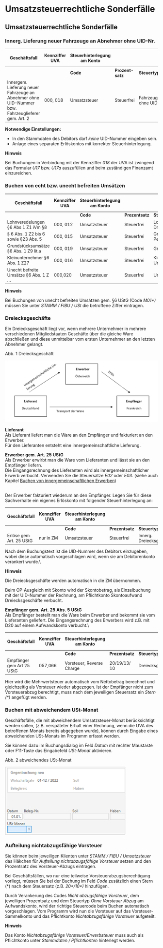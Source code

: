 # Umsatzsteuerrechtliche Sonderfälle

## Umsatzsteuerrechtliche Sonderfälle

### Innerg. Lieferung neuer Fahrzeuge an Abnehmer ohne UID-Nr.


| **Geschäftsfall**                                                                                 | **Kennziffer** **UVA** | **Steuerhinterlegung** **am** **Konto** |                  |                   | **Eingabe** **im Buchungsdialog** **(Feld Code)** | **Anzeige** **Journal/Konto** |
| ------------------------------------------------------------------------------------------------- | ---------------------- | --------------------------------------- | ---------------- | ----------------- | ------------------------------------------------- | ----------------------------- |
|                                                                                                   |                        | **Code**                                | **Prozent-satz** | **Steuertyp**     |                                                   |                               |
| Innergem. Lieferung neuer Fahrzeuge an Abnehmer ohne UID-Nummer bzw. Fahrzeuglieferer gem. Art. 2 | &#48;00, 018           | Umsatzsteuer                            | Steuerfrei       | Fahrzeug ohne UID | \*2                                               | M\*2                          |



**Notwendige Einstellungen:**

* In den Stammdaten des Debitors darf *keine* UID-Nummer eingeben sein.
* Anlage eines separaten Erlöskontos mit korrekter Steuerhinterlegung.


**Hinweis**

Bei Buchungen in Verbindung mit der Kennziffer *018* der UVA ist zwingend das Formular *U17* bzw. *U17a* auszufüllen und beim zuständigen Finanzamt einzureichen.

### Buchen von echt bzw. unecht befreiten Umsätzen


| **Geschäftsfall**                     | **Kennziffer** **UVA** | **Steuerhinterlegung** **am** **Konto** |                 |                                          | **Eingabe** **im Buchungsdialog** **(Feld Code)** | **Anzeige** **Journal/Konto** |
| ------------------------------------- | ---------------------- | --------------------------------------- | --------------- | ---------------------------------------- | ------------------------------------------------- | ----------------------------- |
|                                       |                        | **Code**                                | **Prozentsatz** | **Steuertyp**                            |                                                   |                               |
| Lohnveredelungen §6 Abs 1 Z1 iVm §8   | &#48;00, 012           | Umsatzsteuer                            | Steuerfrei      | Lohnveredelung Drittland                 | L01                                               | L01                           |
| § 6 Abs. 1 Z2 bis 6 sowie §23 Abs. 5  | &#48;00, 015           | Umsatzsteuer                            | Steuerfrei      | Grenzüberschreitende Personenbeförderung | P01                                               | P01                           |
| Grundstücksumsätze §6 Abs. 1 Z9 lit.a | &#48;00, 019           | Umsatzsteuer                            | Steuerfrei      | Grundstück Umsatz                        | G01\*                                             | G01\*                         |
| Kleinunternehmer §6 Abs. 1 Z27        | &#48;00, 016           | Umsatzsteuer                            | Steuerfrei      | Kleinunternehmer Umsatz                  | K01\*                                             | K01\*                         |
| Unecht befreite Umsätze §6 Abs. 1 Z … | &#48;00,020            | Umsatzsteuer                            | Steuerfrei      | Unecht befreit                           | &#48;1\*                                          | M01\*                         |



**Hinweis**

Bei Buchungen von unecht befreiten Umsätzen gem. §6 UStG (Code *M01\*)* müssen Sie unter *STAMM / FIBU / USt* die betroffene Ziffer eintragen.

### Dreiecksgeschäfte

Ein Dreiecksgeschäft liegt vor, wenn mehrere Unternehmer in mehrere verschiedenen Mitgliedstaaten Geschäfte über die gleiche Ware abschließen und diese unmittelbar vom ersten Unternehmer an den letzten Abnehmer gelangt.


Abb. 1 Dreiecksgeschäft

![Image](<img/NeuesElement138.png>)


**Lieferant**\
Als Lieferant liefert man die Ware an den Empfänger und fakturiert an den Erwerber.\
Für den Lieferanten entsteht eine innergemeinschaftliche Lieferung.

**Erwerber** **gem.** **Art.** **25** **UStG**\
Als Erwerber erwirbt man die Ware vom Lieferanten und lässt sie an den Empfänger liefern.\
Die Eingangsrechnung des Lieferanten wird als innergemeinschaftlicher Erwerb verbucht. Verwenden Sie die Steuersätze *E02* oder *E03*. (siehe auch Kapitel [Buchen von innergemeinschaftlichen Erwerben](Buchenvoninnergemeinschaftliche2.md))

\
Der Erwerber fakturiert wiederum an den Empfänger. Legen Sie für diese Sachverhalte ein eigenes Erlöskonto mit folgender Steuerhinterlegung an:

| **Geschäftsfall**       | **Kennziffer** **UVA** | **Steuerhinterlegung** **am** **Konto** |                 |                          | **Eingabe** **im Buchungsdialog** **(Feld Code)** | **Anzeige** **Journal/Konto** |
| ----------------------- | ---------------------- | --------------------------------------- | --------------- | ------------------------ | ------------------------------------------------- | ----------------------------- |
|                         |                        | **Code**                                | **Prozentsatz** | **Steuertyp**            |                                                   |                               |
| Erlöse gem Art. 25 UStG | nur in ZM              | Umsatzsteuer                            | Steuerfrei      | Innerg. Dreiecksgeschäft | D02                                               | D02                           |



Nach dem Buchungstext ist die UID-Nummer des Debitors einzugeben, wobei diese automatisch vorgeschlagen wird, wenn sie am Debitorenkonto verankert wurde.\

**Hinweis**

Die Dreiecksgeschäfte werden automatisch in die ZM übernommen.


Beim OP-Ausgleich mit Skonto wird der Skontobetrag, als Einzelbuchung mit der UID-Nummer der Rechnung, am Pflichtkonto Skontoaufwand Dreiecksgeschäfte verbucht.

**Empfänger** **gem.** **Art.** **25** **Abs.** **5** **UStG**\
Als Empfänger bestellt man die Ware beim Erwerber und bekommt sie vom Lieferanten geliefert. Die Eingangsrechnung des Erwerbers wird z.B. mit D20 auf einem Aufwandskonto verbucht.\

| **Geschäftsfall**         | **Kennziffer** **UVA** | **Steuerhinterlegung** **am** **Konto** |                  |                  | **Eingabe** **im Buchungsdialog** **(Feld Code)** | **Anzeige** **Journal/Konto** |
| ------------------------- | ---------------------- | --------------------------------------- | ---------------- | ---------------- | ------------------------------------------------- | ----------------------------- |
|                           |                        | **Code**                                | **Prozentsatz**  | **Steuertyp**    |                                                   |                               |
| Empfänger gem Art 25 UStG | &#48;57,066            | Vorsteuer, Reverse Charge               | &#50;0/19/13/ 10 | Dreiecksgeschäft | D20/19/13/10                                      | D20/19/13/10                  |



Hier wird die Mehrwertsteuer automatisch vom Nettobetrag berechnet und gleichzeitig als Vorsteuer wieder abgezogen. Ist der Empfänger nicht zum Vorsteuerabzug berechtigt, muss nach dem jeweili­gen Steuersatz ein *Stern (\*)* angefügt werden.


### Buchen mit abweichendem USt-Monat

Geschäftsfälle, die mit abweichendem Umsatzsteuer-Monat berücksichtigt werden sollen, (z.B. verspäteter Erhalt einer Rechnung, wenn die UVA des betroffenen Monats bereits abgegeben wurde), können durch Eingabe eines abweichenden USt-Monats im Programm erfasst werden.

Sie können dazu im Buchungsdialog im Feld *Datum* mit rechter Maustaste oder F11-Taste das Eingabefeld *USt-Monat* aktivieren.

Abb. 2 abweichendes USt-Monat

![Image](<img/NeuesElement136.png>)

### Aufteilung nichtabzugsfähige Vorsteuer

Sie können beim jeweiligen Klienten unter *STAMM / FIBU / Umsatzsteuer* das Häkchen für *Aufteilung nichtabzugsfähige Vorsteuer* setzen und den Prozentsatz des Vorsteuer-Abzugs eintragen.

Bei Geschäftsfällen, wo nur eine teilweise Vorsteuerabzugsberechtigung vorliegt, müssen Sie bei der Buchung im Feld *Code* zusätzlich einen Stern (\*) nach dem Steuersatz (z.B. *20\*/10\*)* hinzufügen.

Durch Verankerung des Codes *Nicht abzugsfähige Vorsteuer*, dem jeweiligen Prozentsatz und dem Steuertyp *Ohne Vorsteuer Abzug* am Aufwandskonto, wird der richtige Steuercode beim Buchen automatisch vorgeschlagen. Vom Programm wird nun die Vorsteuer auf das Vorsteuer-Sammelkonto und das Pflichtkonto *Nichtabzugsfähige Vorsteuer* aufgeteilt.

**Hinweis**

Das Konto *Nichtabzugsfähige Vorsteuer/Erwerbsteuer* muss auch als Pflichtkonto unter *Stammdaten / Pflichtkonten* hinterlegt werden.
